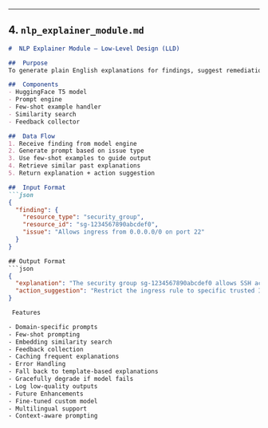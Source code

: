 
---

##  4. `nlp_explainer_module.md`

```markdown
#  NLP Explainer Module – Low-Level Design (LLD)

##  Purpose
To generate plain English explanations for findings, suggest remediation actions, and provide contextual suggestions using transformer models.

##  Components
- HuggingFace T5 model
- Prompt engine
- Few-shot example handler
- Similarity search
- Feedback collector

##  Data Flow
1. Receive finding from model engine
2. Generate prompt based on issue type
3. Use few-shot examples to guide output
4. Retrieve similar past explanations
5. Return explanation + action suggestion

##  Input Format
```json
{
  "finding": {
    "resource_type": "security_group",
    "resource_id": "sg-1234567890abcdef0",
    "issue": "Allows ingress from 0.0.0.0/0 on port 22"
  }
}

## Output Format
```json
{
  "explanation": "The security group sg-1234567890abcdef0 allows SSH access from any IP address.",
  "action_suggestion": "Restrict the ingress rule to specific trusted IPs or use a bastion host instead."
}

 Features

- Domain-specific prompts
- Few-shot prompting
- Embedding similarity search
- Feedback collection
- Caching frequent explanations
- Error Handling
- Fall back to template-based explanations
- Gracefully degrade if model fails
- Log low-quality outputs
- Future Enhancements
- Fine-tuned custom model
- Multilingual support
- Context-aware prompting